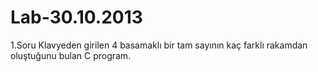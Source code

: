 Lab-30.10.2013
==============
1.Soru Klavyeden girilen 4 basamaklı bir tam sayının kaç farklı rakamdan oluştuğunu bulan C program.
